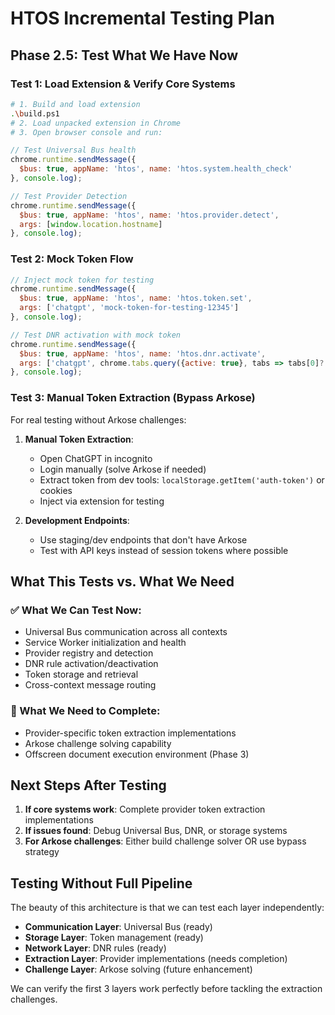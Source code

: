 # HTOS Incremental Testing Plan

## Phase 2.5: Test What We Have Now

### Test 1: Load Extension & Verify Core Systems
```bash
# 1. Build and load extension
.\build.ps1
# 2. Load unpacked extension in Chrome
# 3. Open browser console and run:
```

```javascript
// Test Universal Bus health
chrome.runtime.sendMessage({
  $bus: true, appName: 'htos', name: 'htos.system.health_check'
}, console.log);

// Test Provider Detection
chrome.runtime.sendMessage({
  $bus: true, appName: 'htos', name: 'htos.provider.detect',
  args: [window.location.hostname]
}, console.log);
```

### Test 2: Mock Token Flow
```javascript
// Inject mock token for testing
chrome.runtime.sendMessage({
  $bus: true, appName: 'htos', name: 'htos.token.set',
  args: ['chatgpt', 'mock-token-for-testing-12345']
}, console.log);

// Test DNR activation with mock token
chrome.runtime.sendMessage({
  $bus: true, appName: 'htos', name: 'htos.dnr.activate',
  args: ['chatgpt', chrome.tabs.query({active: true}, tabs => tabs[0]?.id)]
}, console.log);
```

### Test 3: Manual Token Extraction (Bypass Arkose)
For real testing without Arkose challenges:

1. **Manual Token Extraction**:
   - Open ChatGPT in incognito
   - Login manually (solve Arkose if needed)
   - Extract token from dev tools: `localStorage.getItem('auth-token')` or cookies
   - Inject via extension for testing

2. **Development Endpoints**:
   - Use staging/dev endpoints that don't have Arkose
   - Test with API keys instead of session tokens where possible

## What This Tests vs. What We Need

### ✅ What We Can Test Now:
- Universal Bus communication across all contexts
- Service Worker initialization and health
- Provider registry and detection
- DNR rule activation/deactivation
- Token storage and retrieval
- Cross-context message routing

### 🚧 What We Need to Complete:
- Provider-specific token extraction implementations
- Arkose challenge solving capability
- Offscreen document execution environment (Phase 3)

## Next Steps After Testing

1. **If core systems work**: Complete provider token extraction implementations
2. **If issues found**: Debug Universal Bus, DNR, or storage systems
3. **For Arkose challenges**: Either build challenge solver OR use bypass strategy

## Testing Without Full Pipeline

The beauty of this architecture is that we can test each layer independently:
- **Communication Layer**: Universal Bus (ready)
- **Storage Layer**: Token management (ready)  
- **Network Layer**: DNR rules (ready)
- **Extraction Layer**: Provider implementations (needs completion)
- **Challenge Layer**: Arkose solving (future enhancement)

We can verify the first 3 layers work perfectly before tackling the extraction challenges.
